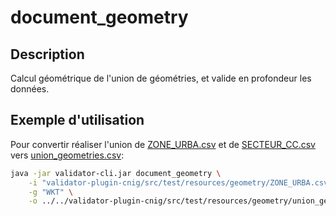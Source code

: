 
# document_geometry

## Description

Calcul géométrique de l'union de géométries, et valide en profondeur les données.

## Exemple d'utilisation

Pour convertir réaliser l'union de [ZONE_URBA.csv](../../validator-plugin-cnig/src/test/resources/geometry/ZONE_URBA.csv) et de [SECTEUR_CC.csv](../../validator-plugin-cnig/src/test/resources/geometry/SECTEUR_CC.csv) vers [union_geometries.csv](../../validator-plugin-cnig/src/test/resources/geometry/union_geometries):

```bash
java -jar validator-cli.jar document_geometry \
    -i "validator-plugin-cnig/src/test/resources/geometry/ZONE_URBA.csv,validator-plugin-cnig/src/test/resources/geometry/SECTEUR_CC.csv" \
    -g "WKT" \
    -o ../../validator-plugin-cnig/src/test/resources/geometry/union_geometries
```
